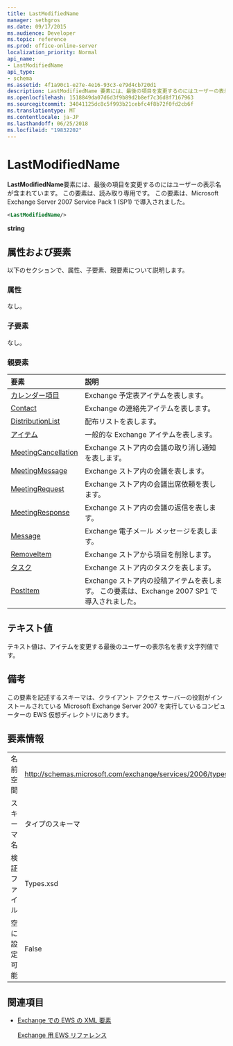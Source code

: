 ```yaml
---
title: LastModifiedName
manager: sethgros
ms.date: 09/17/2015
ms.audience: Developer
ms.topic: reference
ms.prod: office-online-server
localization_priority: Normal
api_name:
- LastModifiedName
api_type:
- schema
ms.assetid: 4f1a90c1-e27e-4e16-93c3-e79d4cb720d1
description: LastModifiedName 要素には、最後の項目を変更するのにはユーザーの表示名が含まれています。 この要素は、読み取り専用です。 この要素は、Microsoft Exchange Server 2007 Service Pack 1 (SP1) で導入されました。
ms.openlocfilehash: 1518849da07d6d3f9b89d2b8ef7c36d8f7167963
ms.sourcegitcommit: 34041125dc8c5f993b21cebfc4f8b72f0fd2cb6f
ms.translationtype: MT
ms.contentlocale: ja-JP
ms.lasthandoff: 06/25/2018
ms.locfileid: "19832202"
---
```

# <a name="lastmodifiedname"></a>LastModifiedName

**LastModifiedName**要素には、最後の項目を変更するのにはユーザーの表示名が含まれています。 この要素は、読み取り専用です。 この要素は、Microsoft Exchange Server 2007 Service Pack 1 (SP1) で導入されました。 
  
```xml
<LastModifiedName/>
```

 **string**
## <a name="attributes-and-elements"></a>属性および要素

以下のセクションで、属性、子要素、親要素について説明します。
  
### <a name="attributes"></a>属性

なし。
  
### <a name="child-elements"></a>子要素

なし。
  
### <a name="parent-elements"></a>親要素

|**要素**|**説明**|
|:-----|:-----|
|[カレンダー項目](calendaritem.md) <br/> |Exchange 予定表アイテムを表します。  <br/> |
|[Contact](contact.md) <br/> |Exchange の連絡先アイテムを表します。  <br/> |
|[DistributionList](distributionlist.md) <br/> |配布リストを表します。  <br/> |
|[アイテム](item.md) <br/> |一般的な Exchange アイテムを表します。  <br/> |
|[MeetingCancellation](meetingcancellation.md) <br/> |Exchange ストア内の会議の取り消し通知を表します。  <br/> |
|[MeetingMessage](meetingmessage.md) <br/> |Exchange ストア内の会議を表します。  <br/> |
|[MeetingRequest](meetingrequest.md) <br/> |Exchange ストア内の会議出席依頼を表します。  <br/> |
|[MeetingResponse](meetingresponse.md) <br/> |Exchange ストア内の会議の返信を表します。  <br/> |
|[Message](message-ex15websvcsotherref.md) <br/> |Exchange 電子メール メッセージを表します。  <br/> |
|[RemoveItem](removeitem.md) <br/> |Exchange ストアから項目を削除します。  <br/> |
|[タスク](task.md) <br/> |Exchange ストア内のタスクを表します。  <br/> |
|[PostItem](postitem.md) <br/> |Exchange ストア内の投稿アイテムを表します。 この要素は、Exchange 2007 SP1 で導入されました。  <br/> |
   
## <a name="text-value"></a>テキスト値

テキスト値は、アイテムを変更する最後のユーザーの表示名を表す文字列値です。
  
## <a name="remarks"></a>備考

この要素を記述するスキーマは、クライアント アクセス サーバーの役割がインストールされている Microsoft Exchange Server 2007 を実行しているコンピューターの EWS 仮想ディレクトリにあります。
  
## <a name="element-information"></a>要素情報

|||
|:-----|:-----|
|名前空間  <br/> |http://schemas.microsoft.com/exchange/services/2006/types  <br/> |
|スキーマ名  <br/> |タイプのスキーマ  <br/> |
|検証ファイル  <br/> |Types.xsd  <br/> |
|空に設定可能  <br/> |False  <br/> |
   
## <a name="see-also"></a>関連項目



- [Exchange での EWS の XML 要素](ews-xml-elements-in-exchange.md)
  

  [Exchange 用 EWS リファレンス](ews-reference-for-exchange.md)

